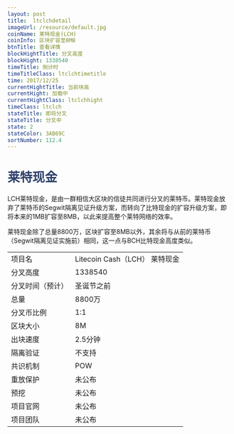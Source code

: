 ```yaml
---
layout: post
title:  ltclchdetail
imageUrl: /resource/default.jpg
coinName: 莱特现金(LCH)
coinInfo: 区块扩容至8MB
btnTitle: 查看详情
blockHightTitle: 分叉高度
blockHight: 1338540
timeTitle: 倒计时
timeTitleClass: ltclchtimetitle
time: 2017/12/25
currentHightTitle: 当前块高
currentHight: 加载中
currentHightClass: ltclchhight
timeClass: ltclch
stateTitle: 即将分叉
stateTitle: 分叉中
state: 2
stateColor: 3AB69C
sortNumber: 112.4
---
```

<h1 style="color: #2F416A">莱特现金</h1>
<p>LCH莱特现金，是由一群相信大区块的信徒共同进行分叉的莱特币。莱特现金放弃了莱特币的Segwit隔离见证升级方案，而转向了比特现金的扩容升级方案，即将本来的1MB扩容至8MB，以此来提高整个莱特网络的效率。
</p>
<p>莱特现金除了总量8800万，区块扩容至8MB以外，其余将与从前的莱特币（Segwit隔离见证实施前）相同，这一点与BCH比特现金高度类似。
</p>
<table class="center">
  <tbody>
    <tr>
        <td class="tablehalf">项目名</td>
        <td class="tablehalf">Litecoin Cash（LCH） 莱特现金</td>
    </tr>
    <tr>
        <td>分叉高度</td>
        <td>1338540</td>
    </tr>
    <tr>
        <td>分叉时间（预计）</td>
        <td>圣诞节之前</td>
    </tr>
    <tr>
        <td>总量</td>
        <td>8800万</td>
    </tr>
    <tr>
        <td>分叉币比例</td>
        <td>1:1</td>
    </tr>
    <tr>
        <td>区块大小</td>
        <td>8M</td>
    </tr>
    <tr>
        <td>出块速度</td>
        <td>2.5分钟</td>
    </tr>
    <tr>
        <td>隔离验证</td>
        <td>不支持</td>
    </tr>
    <tr>
        <td>共识机制</td>
        <td>POW</td>
    </tr>
    <tr>
        <td>重放保护</td>
        <td>未公布</td>
    </tr>
    <tr>
        <td>预挖</td>
        <td>未公布</td>
    </tr>
    <tr>
        <td>项目官网</td>
        <td>未公布</td>
    </tr>
    <tr>
        <td>项目团队</td>
        <td>未公布</td>
    </tr>
  </tbody>
</table>